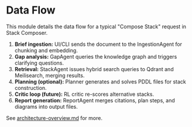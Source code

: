 # Data Flow

This module details the data flow for a typical "Compose Stack" request in Stack Composer.

1. **Brief ingestion:** UI/CLI sends the document to the IngestionAgent for chunking and embedding.
2. **Gap analysis:** GapAgent queries the knowledge graph and triggers clarifying questions.
3. **Retrieval:** StackAgent issues hybrid search queries to Qdrant and Meilisearch, merging results.
4. **Planning (optional):** Planner generates and solves PDDL files for stack construction.
5. **Critic loop (future):** RL critic re-scores alternative stacks.
6. **Report generation:** ReportAgent merges citations, plan steps, and diagrams into output files.

See [architecture-overview.md](architecture-overview.md#data-flow-compose-stack-request) for more.
